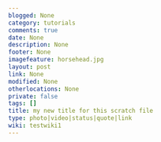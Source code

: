 ```yaml
---
blogged: None
category: tutorials
comments: true
date: None
description: None
footer: None
imagefeature: horsehead.jpg
layout: post
link: None
modified: None
otherlocations: None
private: false
tags: []
title: my new title for this scratch file
type: photo|video|status|quote|link
wiki: testwiki1
---
```

<!--summary-->